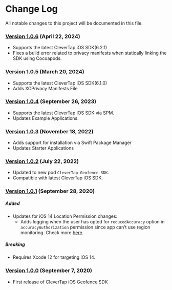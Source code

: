 # Change Log
All notable changes to this project will be documented in this file.

### [Version 1.0.6](https://github.com/CleverTap/clevertap-geofence-ios/releases/tag/1.0.6) (April 22, 2024)
* Supports the latest CleverTap iOS SDK(6.2.1)
* Fixes a build error related to privacy manifests when statically linking the SDK using Cocoapods.

### [Version 1.0.5](https://github.com/CleverTap/clevertap-geofence-ios/releases/tag/1.0.5) (March 20, 2024)
* Supports the latest CleverTap iOS SDK(6.1.0)
* Adds XCPrivacy Manifests File

### [Version 1.0.4](https://github.com/CleverTap/clevertap-geofence-ios/releases/tag/1.0.4) (September 26, 2023)
* Supports the latest CleverTap iOS SDK via SPM.
* Updates Example Applications.

### [Version 1.0.3](https://github.com/CleverTap/clevertap-geofence-ios/releases/tag/1.0.3) (November 18, 2022)
* Adds support for installation via Swift Package Manager
* Updates Starter Applications

### [Version 1.0.2](https://github.com/CleverTap/clevertap-geofence-ios/releases/tag/1.0.2) (July 22, 2022)
* Updated to new pod `CleverTap-Geofence-SDK`.
* Compatible with latest CleverTap iOS SDK.

### [Version 1.0.1](https://github.com/CleverTap/clevertap-geofence-ios/releases/tag/1.0.1) (September 28, 2020)
##### Added
* Updates for iOS 14 Location Permission changes:
  - Adds logging when the user has opted for `reducedAccuracy` option in `accuracyAuthorization` permission since app can’t use region monitoring. Check more [here](https://developer.apple.com/documentation/corelocation/cllocationmanager/3600215-accuracyauthorization).

##### Breaking
* Requires Xcode 12 for targeting iOS 14.

### [Version 1.0.0](https://github.com/CleverTap/clevertap-geofence-ios/releases/tag/1.0.0) (September 7, 2020)
* First release of CleverTap iOS Geofence SDK 



